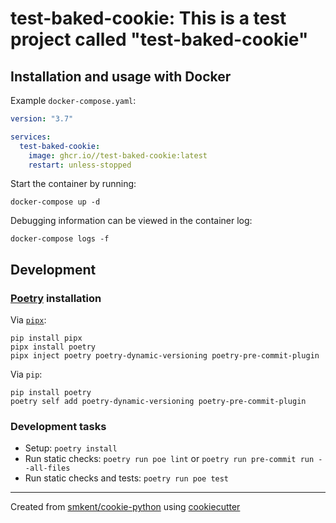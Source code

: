 # test-baked-cookie: This is a test project called "test-baked-cookie"


## Installation and usage with Docker

Example `docker-compose.yaml`:

```yaml
version: "3.7"

services:
  test-baked-cookie:
    image: ghcr.io//test-baked-cookie:latest
    restart: unless-stopped
```

Start the container by running:

```console
docker-compose up -d
```

Debugging information can be viewed in the container log:

```console
docker-compose logs -f
```

## Development

### [Poetry][poetry] installation

Via [`pipx`][pipx]:

```console
pip install pipx
pipx install poetry
pipx inject poetry poetry-dynamic-versioning poetry-pre-commit-plugin
```

Via `pip`:

```console
pip install poetry
poetry self add poetry-dynamic-versioning poetry-pre-commit-plugin
```

### Development tasks

* Setup: `poetry install`
* Run static checks: `poetry run poe lint` or
  `poetry run pre-commit run --all-files`
* Run static checks and tests: `poetry run poe test`

---

Created from [smkent/cookie-python][cookie-python] using
[cookiecutter][cookiecutter]

[cookie-python]: https://github.com/smkent/cookie-python
[cookiecutter]: https://github.com/cookiecutter/cookiecutter
[pipx]: https://pypa.github.io/pipx/
[poetry]: https://python-poetry.org/docs/#installation
